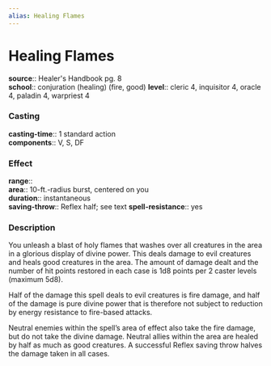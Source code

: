 ```yaml
---
alias: Healing Flames
---
```


# Healing Flames 

**source**:: Healer's Handbook pg. 8  
**school**:: conjuration (healing) (fire, good)
**level**:: cleric 4, inquisitor 4, oracle 4, paladin 4, warpriest 4

### Casting 

**casting-time**:: 1 standard action  
**components**:: V, S, DF

### Effect 

**range**::  
**area**:: 10-ft.-radius burst, centered on you  
**duration**:: instantaneous  
**saving-throw**:: Reflex half; see text
**spell-resistance**:: yes

### Description 

You unleash a blast of holy flames that washes over all creatures in the area in a glorious display of divine power. This deals damage to evil creatures and heals good creatures in the area. The amount of damage dealt and the number of hit points restored in each case is 1d8 points per 2 caster levels (maximum 5d8).  
  
Half of the damage this spell deals to evil creatures is fire damage, and half of the damage is pure divine power that is therefore not subject to reduction by energy resistance to fire-based attacks.  
  
Neutral enemies within the spell’s area of effect also take the fire damage, but do not take the divine damage. Neutral allies within the area are healed by half as much as good creatures. A successful Reflex saving throw halves the damage taken in all cases.

